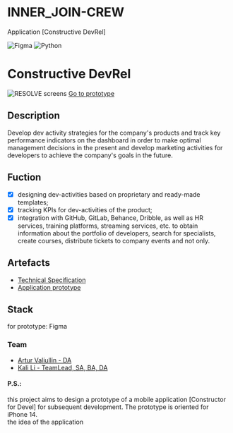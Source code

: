 # INNER_JOIN-CREW
Application [Constructive DevRel]


<div id="badges">
  <img src="https://img.shields.io/badge/Figma-pink" alt="Figma"/>
  <img src="https://img.shields.io/badge/Python-3.1-blue" alt="Python"/>
</div>

#  Constructive DevRel
![RESOLVE screens](https://user-images.githubusercontent.com/52166127/207519019-ef8a104c-79e2-44d5-8fa8-12d7f896cbd9.jpg)
<a href="">Go to prototype</a>


## Description
Develop dev activity strategies for the company's products and track key performance indicators on the dashboard in order to make optimal management decisions in the present and develop marketing activities for developers to achieve the company's goals in the future.

## Fuction
* [x]  designing dev-activities based on proprietary and ready-made templates;
* [x]  tracking KPIs for dev-activities of the product;
* [x]  integration with GitHub, GitLab, Behance, Dribble, as well as HR services, training platforms, streaming services, etc. to obtain information about the portfolio of developers, search for specialists, create courses, distribute tickets to company events and not only.

## Artefacts
* <a href='https://github.com/alexovna/inner_join-crew'>Technical Specification</a>
* <a href='https://github.com/alexovna/inner_join-crew'>Application prototype</a>

## Stack
for prototype: Figma

### Team
* <a href='https://github.com/tatar-runner'> Artur Valiullin - DA </a>
* <a href='https://github.com/alexovna'> Kali Li - TeamLead, SA, BA, DA </a>


#### P.S.: </br>
this project aims to design a prototype of a mobile application [Constructor for Devel] for subsequent development. The prototype is oriented for iPhone 14.</br>
the idea of the application



